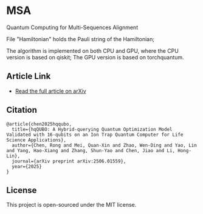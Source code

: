 # MSA
Quantum Computing for Multi-Sequences Alignment

File "Hamiltonian" holds the Pauli string of the Hamiltonian;

The algorithm is implemented on both CPU and GPU, where the CPU version is based on qiskit; The GPU version is based on torchquantum.



## Article Link
- [Read the full article on arXiv](https://arxiv.org/abs/2506.01559)

## Citation
```
@article{chen2025hqqubo,
  title={hqQUBO: A Hybrid-querying Quantum Optimization Model Validated with 16-qubits on an Ion Trap Quantum Computer for Life Science Applications},
  author={Chen, Rong and Mei, Quan-Xin and Zhao, Wen-Ding and Yao, Lin and Yang, Hao-Xiang and Zhang, Shun-Yao and Chen, Jiao and Li, Hong-Lin},
  journal={arXiv preprint arXiv:2506.01559},
  year={2025}
}
```

## License

This project is open-sourced under the MIT license.
